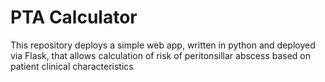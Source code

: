 # PTA Calculator

This repository deploys a simple web app, written in python and deployed via Flask, that allows calculation of risk of peritonsillar abscess based on patient clinical characteristics
